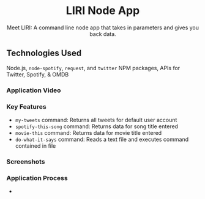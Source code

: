 <!-- Application Name -->
<h1 align="center">LIRI Node App</h1>

<!-- App Description -->
<div align="center">Meet LIRI: A command line node app that takes in parameters and gives you back data.</div>


## Technologies Used
Node.js, `node-spotify`, `request`, and `twitter` NPM packages, APIs for Twitter, Spotify, & OMDB


### Application Video
<!-- Link example -->
<!-- [Video of application in action][2c341124]

  [2c341124]: https://github.com/g33klaura/bamazon/blob/master/screenshots/bamazonCustomer_view.mov "Process Video" -->


### Key Features
* `my-tweets` command: Returns all tweets for default user account
* `spotify-this-song` command: Returns data for song title entered
* `movie-this` command: Returns data for movie title entered
* `do-what-it-says` command: Reads a text file and executes command contained in file


### Screenshots
<!-- ![Alt Text](url)
###### Image caption -->


### Application Process
* 

